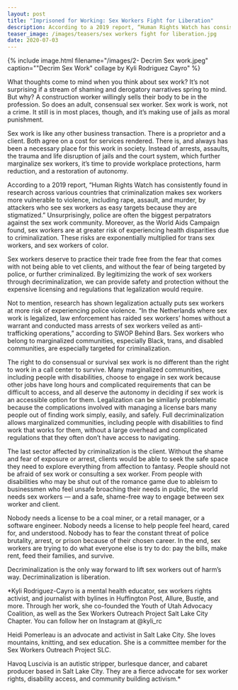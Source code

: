 ```yaml
---
layout: post
title: "Imprisoned for Working: Sex Workers Fight for Liberation"
description: According to a 2019 report, “Human Rights Watch has consistently found in research across various countries that criminalization makes sex workers more vulnerable to violence, including rape, assault, and murder, by attackers who see sex workers as easy targets because they are stigmatized.” Unsurprisingly, police are often the biggest perpatrators against the sex work community. Moreover, as the World Aids Campaign found, sex workers are at greater risk of experiencing health disparities due to criminalization. These risks are exponentially multiplied for trans sex workers, and sex workers of color. 
teaser_image: /images/teasers/sex workers fight for liberation.jpg
date: 2020-07-03
---
```


{% include image.html
  filename="/images/2- Decrim Sex work.jpeg"
  caption=""Decrim Sex Work" collage by Kyli Rodriguez Cayro"
%}

What thoughts come to mind when you think about sex work? It’s not surprising if a stream of shaming and derogatory narratives spring to mind. But why? A construction worker willingly sells their body to be in the profession. So does an adult, consensual sex worker. Sex work is work, not a crime. It still is in most places, though, and it’s making use of jails as moral punishment.

Sex work is like any other business transaction. There is a proprietor and a client. Both agree on a cost for services rendered. There is, and always has been a necessary place for this work in society. Instead of arrests, assaults, the trauma and life disruption of jails and the court system, which further marginalize sex workers, it’s time to provide workplace protections, harm reduction, and a restoration of autonomy.

According to a 2019 report, “Human Rights Watch has consistently found in research across various countries that criminalization makes sex workers more vulnerable to violence, including rape, assault, and murder, by attackers who see sex workers as easy targets because they are stigmatized.” Unsurprisingly, police are often the biggest perpatrators against the sex work community. Moreover, as the World Aids Campaign found, sex workers are at greater risk of experiencing health disparities due to criminalization. These risks are exponentially multiplied for trans sex workers, and sex workers of color. 

Sex workers deserve to practice their trade free from the fear that comes with not being able to vet clients, and without the fear of being targeted by police, or further criminalized. By legitimizing the work of sex workers through decriminalization, we can provide safety and protection without the expensive licensing and regulations that legalization would require. 

Not to mention, research has shown legalization actually puts sex workers at more risk of experiencing police violence. “In the Netherlands where sex work is legalized, law enforcement has raided sex workers’ homes without a warrant and conducted mass arrests of sex workers veiled as anti-trafficking operations,” according to SWOP Behind Bars. Sex workers who belong to marginalized communities, especially Black, trans, and disabled communities, are especially targeted for criminalization. 

The right to do consensual or survival sex work is no different than the right to work in a call center to survive. Many marginalized communities, including people with disabilities, choose to engage in sex work because other jobs have long hours and complicated requirements that can be difficult to access, and all deserve the autonomy in deciding if sex work is an accessible option for them. Legalization can be similarly problematic because the complications involved with managing a license bars many people out of finding work simply, easily, and safely. Full decriminalization allows marginalized communities, including people with disabilities to find work that works for them, without a large overhead and complicated regulations that they often don’t have access to navigating. 

The last sector affected by criminalization is the client. Without the shame and fear of exposure or arrest, clients would be able to seek the safe space they need to explore everything from affection to fantasy. People should not be afraid of sex work or consulting a sex worker. From people with disabilities who may be shut out of the romance game due to ableism to businessmen who feel unsafe broaching their needs in public, the world needs sex workers — and a safe, shame-free way to engage between sex worker and client.

Nobody needs a license to be a coal miner, or a retail manager, or a software engineer. Nobody needs a license to help people feel heard, cared for, and understood. Nobody has to fear the constant threat of police brutality, arrest, or prison because of their chosen career. In the end, sex workers are trying to do what everyone else is try to do: pay the bills, make rent, feed their families, and survive. 

Decriminalization is the only way forward to lift sex workers out of harm’s way. Decriminalization is liberation.

*Kyli Rodriguez-Cayro is a mental health educator, sex workers rights activist, and journalist with bylines in Huffington Post, Allure, Bustle, and more. Through her work, she co-founded the Youth of Utah Advocacy Coalition, as well as the Sex Workers Outreach Project Salt Lake City Chapter. You can follow her on Instagram at @kyli_rc

Heidi Pomerleau is an advocate and activist in Salt Lake City. She loves mountains, knitting, and sex education. She is a committee member for the Sex Workers Outreach Project SLC.

Havoq Luscivia is an autistic stripper, burlesque dancer, and cabaret producer based in Salt Lake City. They are a fierce advocate for sex worker rights, disability access, and community building activism.*
